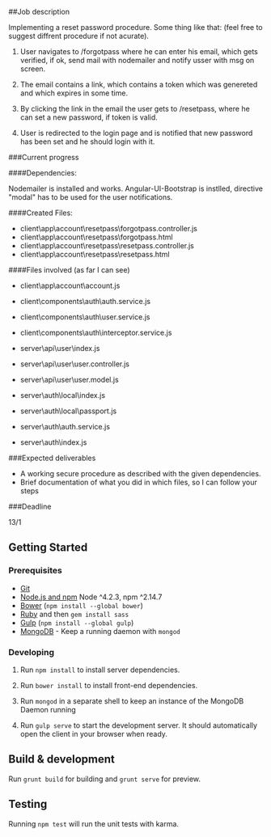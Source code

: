 ##Job description

Implementing a reset password procedure. Some thing like that: (feel free to suggest diffrent procedure if not acurate).

1. User navigates to /forgotpass where he can enter his email, which gets verified, if ok, send mail with nodemailer and notify usser with msg on screen.

2. The email contains a link, which contains a token which was genereted and which expires in some time.

3. By clicking the link in the email the user gets to /resetpass, where he can set a new password, if token is valid.

4. User is redirected to the login page and is notified that new password has been set and he should login with it.

###Current progress

####Dependencies:

Nodemailer is installed and works. 
Angular-UI-Bootstrap is instlled, directive "modal" has to be used for the user notifications.

####Created Files:
- client\app\account\resetpass\forgotpass.controller.js
- client\app\account\resetpass\forgotpass.html
- client\app\account\resetpass\resetpass.controller.js
- client\app\account\resetpass\resetpass.html

####Files involved (as far I can see)

- client\app\account\account.js
- client\components\auth\auth.service.js
- client\components\auth\user.service.js
- client\components\auth\interceptor.service.js

- server\api\user\index.js
- server\api\user\user.controller.js
- server\api\user\user.model.js
- server\auth\local\index.js
- server\auth\local\passport.js
- server\auth\auth.service.js
- server\auth\index.js

###Expected deliverables

- A working secure procedure as described with the given dependencies.
- Brief documentation of what you did in which files, so I can follow your steps

###Deadline

13/1

## Getting Started

### Prerequisites

- [Git](https://git-scm.com/)
- [Node.js and npm](nodejs.org) Node ^4.2.3, npm ^2.14.7
- [Bower](bower.io) (`npm install --global bower`)
- [Ruby](https://www.ruby-lang.org) and then `gem install sass`
- [Gulp](http://gulpjs.com/) (`npm install --global gulp`)
- [MongoDB](https://www.mongodb.org/) - Keep a running daemon with `mongod`

### Developing

1. Run `npm install` to install server dependencies.

2. Run `bower install` to install front-end dependencies.

3. Run `mongod` in a separate shell to keep an instance of the MongoDB Daemon running

4. Run `gulp serve` to start the development server. It should automatically open the client in your browser when ready.

## Build & development

Run `grunt build` for building and `grunt serve` for preview.

## Testing

Running `npm test` will run the unit tests with karma.
